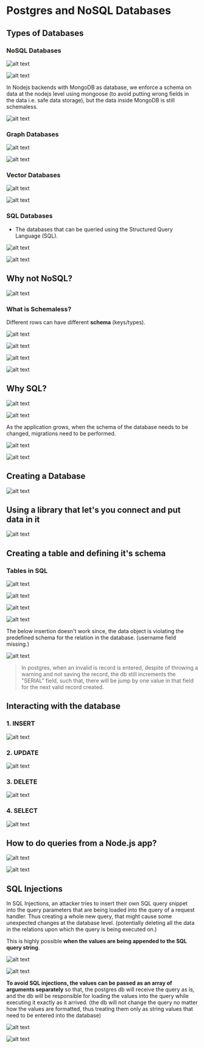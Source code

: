 # Postgres and NoSQL Databases

## Types of Databases

### NoSQL Databases

![alt text](image.png)

![alt text](image-1.png)

In Nodejs backends with MongoDB as database, we enforce a schema on data at the nodejs level using mongoose (to avoid putting wrong fields in the data i.e. safe data storage), but the data inside MongoDB is still schemaless.

![alt text](image-2.png)

### Graph Databases

![alt text](image-3.png)

![alt text](image-4.png)

### Vector Databases

![alt text](image-5.png)

![alt text](image-6.png)

### SQL Databases

- The databases that can be queried using the Structured Query Language (SQL).

![alt text](image-7.png)

![alt text](image-8.png)

## Why not NoSQL?

![alt text](image-9.png)

### What is Schemaless?

Different rows can have different **schema** (keys/types).

![alt text](image-10.png)

![alt text](image-11.png)

![alt text](image-12.png)

![alt text](image-13.png)

## Why SQL?

![alt text](image-14.png)

![alt text](image-15.png)

As the application grows, when the schema of the database needs to be changed, migrations need to be performed.

![alt text](image-16.png)

![alt text](image-17.png)

## Creating a Database

![alt text](image-18.png)

## Using a library that let's you connect and put data in it

![alt text](image-19.png)

## Creating a table and defining it's schema

### Tables in SQL

![alt text](image-20.png)

![alt text](image-21.png)

![alt text](image-23.png)

![alt text](image-24.png)

The below insertion doesn't work since, the data object is violating the predefined schema for the relation in the database. (username field missing.)

![alt text](image-22.png)

> In postgres, when an invalid is record is entered, despite of throwing a warning and not saving the record, the db still increments the "SERIAL" field, such that, there will be jump by one value in that field for the next valid record created.

## Interacting with the database

### 1. INSERT

![alt text](image-25.png)

### 2. UPDATE

![alt text](image-26.png)

### 3. DELETE

![alt text](image-27.png)

### 4. SELECT

![alt text](image-28.png)

## How to do queries from a Node.js app?

![alt text](image-29.png)

![alt text](image-30.png)

## SQL Injections

In SQL Injections, an attacker tries to insert their own SQL query snippet into the query parameters that are being loaded into the query of a request handler. Thus creating a whole new query, that might cause some unexpected changes at the database level. (potentially deleting all the data in the relations upon which the query is being executed on.)

This is highly possible **when the values are being appended to the SQL query string**.

![alt text](image-31.png)

![alt text](image-33.png)

**To avoid SQL injections, the values can be passed as an array of arguments separately** so that, the postgres db will receive the query as is, and the db will be responsible for loading the values into the query while executing it exactly as it arrived. (the db will not change the query no matter how the values are formatted, thus treating them only as string values that need to be entered into the database)

![alt text](image-32.png)

![alt text](image-34.png)
